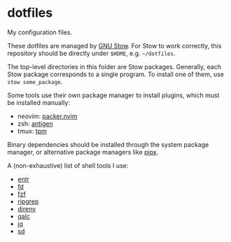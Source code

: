 # dotfiles

My configuration files.

These dotfiles are managed by
[GNU Stow](https://alexpearce.me/2016/02/managing-dotfiles-with-stow/). For Stow
to work correctly, this repository should be directly under `$HOME`, e.g.
`~/dotfiles`.

The top-level directories in this folder are Stow packages. Generally, each Stow
package corresponds to a single program. To install one of them, use
`stow some_package`.

Some tools use their own package manager to install plugins, which must be
installed manually:

- neovim: [packer.nvim](https://github.com/wbthomason/packer.nvim)
- zsh: [antigen](https://github.com/zsh-users/antigen)
- tmux: [tpm](https://github.com/tmux-plugins/tpm)

Binary dependencies should be installed through the system package manager, or
alternative package managers like [pipx](https://github.com/pypa/pipx).

A (non-exhaustive) list of shell tools I use:

- [entr](https://github.com/eradman/entr)
- [fd](https://github.com/sharkdp/fd)
- [fzf](https://github.com/junegunn/fzf)
- [ripgrep](https://github.com/BurntSushi/ripgrep)
- [direnv](https://direnv.net/)
- [qalc](https://github.com/Qalculate/libqalculate)
- [jq](https://stedolan.github.io/jq/)
- [sd](https://github.com/chmln/sd)
